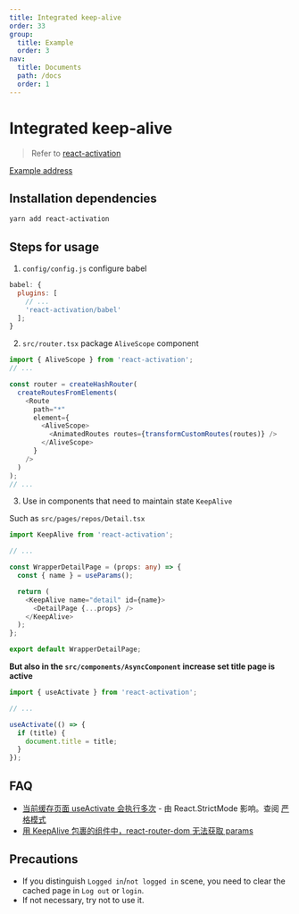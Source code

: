 ```yaml
---
title: Integrated keep-alive
order: 33
group:
  title: Example
  order: 3
nav:
  title: Documents
  path: /docs
  order: 1
---
```


# Integrated keep-alive

> Refer to [react-activation]

[Example address](https://github.com/doly-dev/cra-template-doly-examples/tree/main/examples/keep-alive)

## Installation dependencies

```bash
yarn add react-activation
```

## Steps for usage

1. `config/config.js` configure babel

```javascript
babel: {
  plugins: [
    // ...
    'react-activation/babel'
  ];
}
```

2. `src/router.tsx` package `AliveScope` component

```typescript
import { AliveScope } from 'react-activation';
// ...

const router = createHashRouter(
  createRoutesFromElements(
    <Route
      path="*"
      element={
        <AliveScope>
          <AnimatedRoutes routes={transformCustomRoutes(routes)} />
        </AliveScope>
      }
    />
  )
);
// ...
```

3. Use in components that need to maintain state `KeepAlive`

Such as `src/pages/repos/Detail.tsx`

```typescript
import KeepAlive from 'react-activation';

// ...

const WrapperDetailPage = (props: any) => {
  const { name } = useParams();

  return (
    <KeepAlive name="detail" id={name}>
      <DetailPage {...props} />
    </KeepAlive>
  );
};

export default WrapperDetailPage;
```

**But also in the `src/components/AsyncComponent` increase set title page is active**

```typescript
import { useActivate } from 'react-activation';

// ...

useActivate(() => {
  if (title) {
    document.title = title;
  }
});
```

## FAQ

- [当前缓存页面 useActivate 会执行多次](https://github.com/CJY0208/react-activation/issues/111) - 由 React.StrictMode 影响。查阅 [严格模式](https://zh-hans.reactjs.org/docs/strict-mode.html)
- [用 KeepAlive 包裹的组件中，react-router-dom 无法获取 params](https://github.com/CJY0208/react-activation/issues/43)

## Precautions

- If you distinguish `Logged in`/`not logged in` scene, you need to clear the cached page in `Log out` or `login`.
- If not necessary, try not to use it.

[react-activation]: https://www.npmjs.com/package/react-activation
